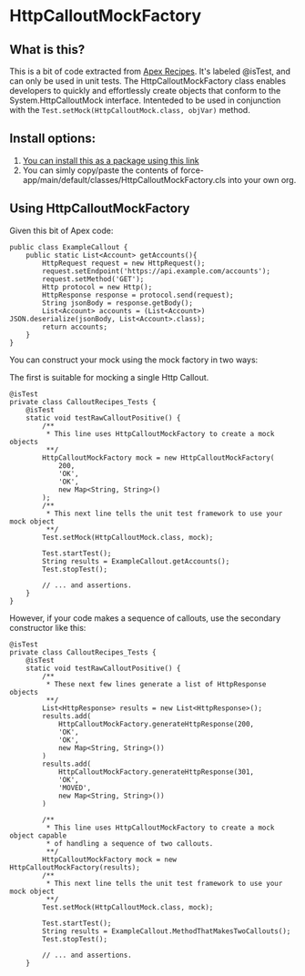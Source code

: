 # HttpCalloutMockFactory

## What is this?
This is a bit of code extracted from [Apex Recipes](https://github.com/trailheadapps/apex-recipes). It's labeled @isTest, and can only be used in unit tests. The HttpCalloutMockFactory class enables developers to quickly and effortlessly create objects that conform to the System.HttpCalloutMock interface. Intenteded to be used in conjunction with the `Test.setMock(HttpCalloutMock.class, objVar)` method.

## Install options:
1. [You can install this as a package using this link](https://login.salesforce.com/packaging/installPackage.apexp?p0=04tB0000000QbzOIAS)
2. You can simly copy/paste the contents of force-app/main/default/classes/HttpCalloutMockFactory.cls into your own org.

## Using HttpCalloutMockFactory

Given this bit of Apex code:

```apex
public class ExampleCallout {
    public static List<Account> getAccounts(){
        HttpRequest request = new HttpRequest();
        request.setEndpoint('https://api.example.com/accounts');
        request.setMethod('GET');
        Http protocol = new Http();
        HttpResponse response = protocol.send(request);
        String jsonBody = response.getBody();
        List<Account> accounts = (List<Account>) JSON.deserialize(jsonBody, List<Account>.class);
        return accounts;
    }
}
```

You can construct your mock using the mock factory in two ways:

The first is suitable for mocking a single Http Callout.

```apex
@isTest
private class CalloutRecipes_Tests {
    @isTest
    static void testRawCalloutPositive() { 
        /**
         * This line uses HttpCalloutMockFactory to create a mock objects
         **/
        HttpCalloutMockFactory mock = new HttpCalloutMockFactory(
            200,
            'OK',
            'OK',
            new Map<String, String>()
        );
        /**
         * This next line tells the unit test framework to use your mock object
         **/
        Test.setMock(HttpCalloutMock.class, mock);

        Test.startTest();
        String results = ExampleCallout.getAccounts();
        Test.stopTest();

        // ... and assertions.
    }
}
```

However, if your code makes a sequence of callouts, use the secondary constructor like this:

```apex
@isTest
private class CalloutRecipes_Tests {
    @isTest
    static void testRawCalloutPositive() { 
        /**
         * These next few lines generate a list of HttpResponse objects
         **/
        List<HttpResponse> results = new List<HttpResponse>();
        results.add(
            HttpCalloutMockFactory.generateHttpResponse(200,
            'OK',
            'OK',
            new Map<String, String>())
        )
        results.add(
            HttpCalloutMockFactory.generateHttpResponse(301,
            'OK',
            'MOVED',
            new Map<String, String>())
        )

        /**
         * This line uses HttpCalloutMockFactory to create a mock object capable
         * of handling a sequence of two callouts.
         **/
        HttpCalloutMockFactory mock = new HttpCalloutMockFactory(results);
        /**
         * This next line tells the unit test framework to use your mock object
         **/
        Test.setMock(HttpCalloutMock.class, mock);

        Test.startTest();
        String results = ExampleCallout.MethodThatMakesTwoCallouts();
        Test.stopTest();

        // ... and assertions.
    }
```